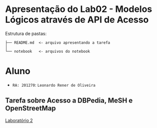 # Apresentação do Lab02 - Modelos Lógicos através de API de Acesso

Estrutura de pastas:

~~~
├── README.md  <- arquivo apresentando a tarefa
│
└── notebook   <- arquivos do notebook
~~~

# Aluno
* `RA: 201270`: `Leonardo Rener de Oliveira`

## Tarefa sobre Acesso a DBPedia, MeSH e OpenStreetMap

[Laboratório 2](notebook/lab2_logic_model_dbpedia.ipynb)

